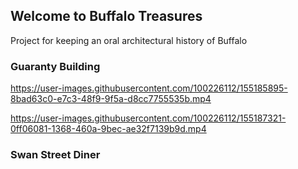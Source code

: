 ## Welcome to Buffalo Treasures

Project for keeping an oral architectural history of Buffalo

### Guaranty Building

https://user-images.githubusercontent.com/100226112/155185895-8bad63c0-e7c3-48f9-9f5a-d8cc7755535b.mp4



https://user-images.githubusercontent.com/100226112/155187321-0ff06081-1368-460a-9bec-ae32f7139b9d.mp4

### Swan Street Diner

